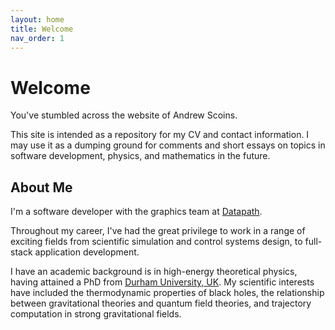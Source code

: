 ```yaml
---
layout: home
title: Welcome
nav_order: 1
---
```

# Welcome

You've stumbled across the website of Andrew Scoins.

This site is intended as a repository for my CV and contact information.
I may use it as a dumping ground for comments and short essays on topics in software development, physics, and mathematics in the future.

## About Me

I'm a software developer with the graphics team at [Datapath](https://www.datapath.co.uk/).

Throughout my career, I've had the great privilege to work in a range of exciting fields from scientific simulation and control systems design, to full-stack application development.

I have an academic background is in high-energy theoretical physics, having attained a PhD from [Durham University, UK](https://www.durham.ac.uk/departments/academic/mathematical-sciences/).
My scientific interests have included the thermodynamic properties of black holes, the relationship between gravitational theories and quantum field theories, and trajectory computation in strong gravitational fields.
